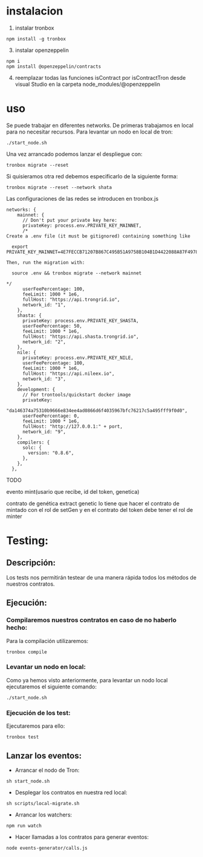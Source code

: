 # instalacion

1. instalar tronbox

```
npm install -g tronbox
```

3. instalar openzeppelin

```
npm i
npm install @openzeppelin/contracts
```

4. reemplazar todas las funciones isContract por isContractTron desde visual Studio en la carpeta node_modules/@openzeppelin

# uso

Se puede trabajar en diferentes networks. De primeras trabajamos en local para no necesitar recursos. Para levantar un nodo en local de tron:

```
./start_node.sh
```

Una vez arrancado podemos lanzar el despliegue con:

```
tronbox migrate --reset
```

Si quisieramos otra red debemos especificarlo de la siguiente forma:

```
tronbox migrate --reset --network shata
```

Las configuraciones de las redes se introducen en tronbox.js

```
networks: {
    mainnet: {
      // Don't put your private key here:
      privateKey: process.env.PRIVATE_KEY_MAINNET,
      /*
Create a .env file (it must be gitignored) containing something like

  export PRIVATE_KEY_MAINNET=4E7FECCB71207B867C495B51A9758B104B1D4422088A87F4978BE64636656243

Then, run the migration with:

  source .env && tronbox migrate --network mainnet

*/
      userFeePercentage: 100,
      feeLimit: 1000 * 1e6,
      fullHost: "https://api.trongrid.io",
      network_id: "1",
    },
    shasta: {
      privateKey: process.env.PRIVATE_KEY_SHASTA,
      userFeePercentage: 50,
      feeLimit: 1000 * 1e6,
      fullHost: "https://api.shasta.trongrid.io",
      network_id: "2",
    },
    nile: {
      privateKey: process.env.PRIVATE_KEY_NILE,
      userFeePercentage: 100,
      feeLimit: 1000 * 1e6,
      fullHost: "https://api.nileex.io",
      network_id: "3",
    },
    development: {
      // For trontools/quickstart docker image
      privateKey:
        "da146374a75310b9666e834ee4ad0866d6f4035967bfc76217c5a495fff9f0d0",
      userFeePercentage: 0,
      feeLimit: 1000 * 1e6,
      fullHost: "http://127.0.0.1:" + port,
      network_id: "9",
    },
    compilers: {
      solc: {
        version: "0.8.6",
      },
    },
  },
```

TODO

evento mint(usario que recibe, id del token, genetica)

contrato de genética extract genetic lo tiene que hacer el contrato de mintado con el rol de setGen y en el contrato del token debe tener el rol de minter

# Testing:

## Descripción:

Los tests nos permitirán testear de una manera rápida todos los métodos de nuestros contratos.

## Ejecución:

### Compilaremos nuestros contratos en caso de no haberlo hecho:

Para la compilación utilizaremos:

```
tronbox compile
```

### Levantar un nodo en local:

Como ya hemos visto anteriormente, para levantar un nodo local ejecutaremos el siguiente comando:

```
./start_node.sh
```

### Ejecución de los test:

Ejecutaremos para ello:

```
tronbox test
```

## Lanzar los eventos:

- Arrancar el nodo de Tron:

```
sh start_node.sh
```

- Desplegar los contratos en nuestra red local:

```
sh scripts/local-migrate.sh
```

- Arrancar los watchers:

```
npm run watch
```

- Hacer llamadas a los contratos para generar eventos:

```
node events-generator/calls.js
```

